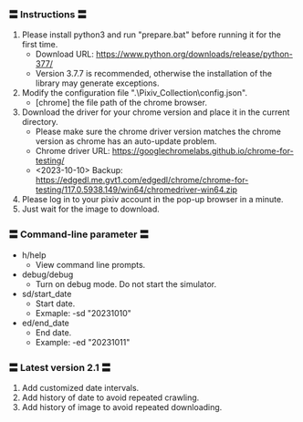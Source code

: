 ### 〓 Instructions 〓
1. Please install python3 and run "prepare.bat" before running it for the first time.
    - Download URL: https://www.python.org/downloads/release/python-377/
    - Version 3.7.7 is recommended, otherwise the installation of the library may generate exceptions.
2. Modify the configuration file ".\Pixiv_Collection\config.json".
    - [chrome] the file path of the chrome browser.
3. Download the driver for your chrome version and place it in the current directory.
    - Please make sure the chrome driver version matches the chrome version as chrome has an auto-update problem.
    - Chrome driver URL: https://googlechromelabs.github.io/chrome-for-testing/
    - <2023-10-10> Backup: https://edgedl.me.gvt1.com/edgedl/chrome/chrome-for-testing/117.0.5938.149/win64/chromedriver-win64.zip
4. Please log in to your pixiv account in the pop-up browser in a minute.
5. Just wait for the image to download.

### 〓 Command-line parameter 〓
- h/help
    - View command line prompts.
- debug/debug
    - Turn on debug mode. Do not start the simulator.
- sd/start_date
    - Start date.
    - Exmaple: -sd "20231010"
- ed/end_date
    - End date.
    - Example: -ed "20231011"

### 〓 Latest version 2.1 〓
1. Add customized date intervals.
2. Add history of date to avoid repeated crawling.
3. Add history of image to avoid repeated downloading.
